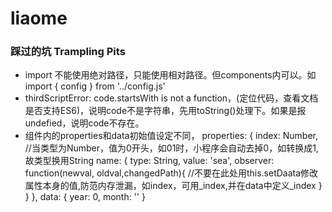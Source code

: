 # liaome


### 踩过的坑 Trampling Pits

* import 不能使用绝对路径，只能使用相对路径。但components内可以。如import { config } from '../config.js'
* thirdScriptError: code.startsWith is not a function，(定位代码，查看文档是否支持ES6)，说明code不是字符串，先用toString()处理下。如果是报undefied，说明code不存在。
* 组件内的properties和data初始值设定不同，
properties: {
  index: Number, //当类型为Number，值为0开头，如01时，小程序会自动去掉0，如转换成1,故类型换用String
  name: {
    type: String,
    value: 'sea',
    observer: function(newval, oldval,changedPath){
      //不要在此处用this.setDaata修改属性本身的值,防范内存泄漏，如index，可用_index,并在data中定义_index
    }
  }
}, 
data: {
  year: 0,
  month: ''
}